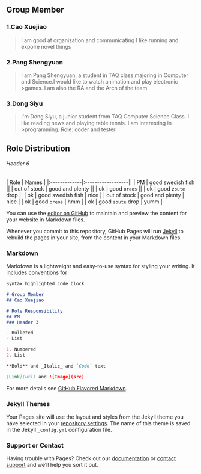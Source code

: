 
## Group Member
### 1.Cao Xuejiao
>I am good at organization and communicating 
>I like running and expolre novel things

### 2.Pang Shengyuan
>I am Pang Shengyuan, a student in TAQ class majoring in  Computer and Science.I would like to watch animation and play electronic >games. I am also the RA and the Arch of the team.

### 3.Dong Siyu
>I'm Dong Siyu, a junior student from TAQ Computer Science Class. I like reading news and playing table tennis. I am interesting in >programming.
>Role: coder and tester


## Role Distribution
###### [](#header-6)Header 6

| Role         | Names             |
|:-------------|:------------------||
| PM           | good swedish fish ||
| out of stock | good and plenty   ||
| ok           | good `oreos`      ||
| ok           | good `zoute` drop ||
| ok           | good swedish fish | nice  |
| out of stock | good and plenty   | nice  |
| ok           | good `oreos`      | hmm   |
| ok           | good `zoute` drop | yumm  |


You can use the [editor on GitHub](https://github.com/She-xj/She-xj.github.io/edit/master/README.md) to maintain and preview the content for your website in Markdown files.

Whenever you commit to this repository, GitHub Pages will run [Jekyll](https://jekyllrb.com/) to rebuild the pages in your site, from the content in your Markdown files.

### Markdown

Markdown is a lightweight and easy-to-use syntax for styling your writing. It includes conventions for

```markdown
Syntax highlighted code block

# Group Member
## Cao Xuejiao

# Role Responsibility
## PM
### Header 3

- Bulleted
- List

1. Numbered
2. List

**Bold** and _Italic_ and `Code` text

[Link](url) and ![Image](src)
```

For more details see [GitHub Flavored Markdown](https://guides.github.com/features/mastering-markdown/).

### Jekyll Themes

Your Pages site will use the layout and styles from the Jekyll theme you have selected in your [repository settings](https://github.com/She-xj/She-xj.github.io/settings). The name of this theme is saved in the Jekyll `_config.yml` configuration file.

### Support or Contact

Having trouble with Pages? Check out our [documentation](https://help.github.com/categories/github-pages-basics/) or [contact support](https://github.com/contact) and we’ll help you sort it out.
